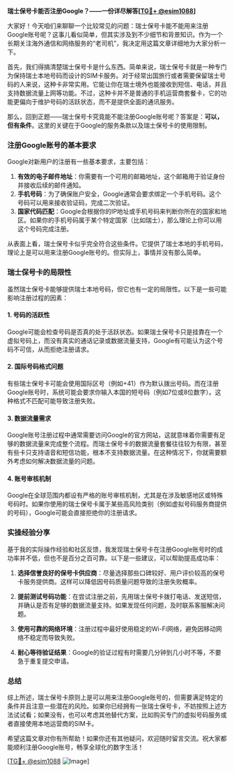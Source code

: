**瑞士保号卡能否注册Google？——一份详尽解答[[TG💪+ @esim1088](https://t.me/s/esim1088)]**

大家好！今天咱们来聊聊一个比较常见的问题：瑞士保号卡能不能用来注册Google账号呢？这事儿看似简单，但其实涉及到不少细节和背景知识。作为一个长期关注海外通信和网络服务的“老司机”，我决定用这篇文章详细地为大家分析一下。

首先，我们得搞清楚瑞士保号卡是什么东西。简单来说，瑞士保号卡就是一种专门为保持瑞士本地号码而设计的SIM卡服务。对于经常出国旅行或者需要保留瑞士号码的人来说，这种卡非常实用。它能让你在瑞士境外也能接收到短信、电话，并且支持数据流量上网等功能。不过，这种卡并不是普通的手机运营商套餐卡，它的功能更偏向于维护号码的活跃状态，而不是提供全面的通讯服务。

那么，回到正题——瑞士保号卡究竟能不能注册Google账号呢？答案是：**可以，但有条件**。这里的关键在于Google的服务条款以及瑞士保号卡的使用限制。

### 注册Google账号的基本要求

Google对新用户的注册有一些基本要求，主要包括：

1. **有效的电子邮件地址**：你需要有一个可用的邮箱地址，这个邮箱用于验证身份并接收后续的邮件通知。
2. **手机号码**：为了确保账户安全，Google通常会要求绑定一个手机号码。这个号码可以用来接收验证码，完成二次验证。
3. **国家代码匹配**：Google会根据你的IP地址或手机号码来判断你所在的国家和地区。如果你的手机号码属于某个特定国家（比如瑞士），那么理论上你可以用这个号码完成注册。

从表面上看，瑞士保号卡似乎完全符合这些条件。它提供了瑞士本地的手机号码，理论上是可以用来注册Google账号的。但实际上，事情并没有那么简单。

### 瑞士保号卡的局限性

虽然瑞士保号卡能够提供瑞士本地号码，但它也有一定的局限性。以下是一些可能影响注册过程的因素：

#### 1. 号码的活跃性
Google可能会检查号码是否真的处于活跃状态。如果瑞士保号卡只是挂靠在一个虚拟号码上，而没有真实的通话记录或数据流量支持，Google有可能认为这个号码不可信，从而拒绝注册请求。

#### 2. 国际号码格式问题
有些瑞士保号卡可能会使用国际区号（例如+41）作为默认拨出号码。而在注册Google账号时，系统可能会要求你输入本国的短号码（例如7位或8位数字）。这种格式不匹配可能导致注册失败。

#### 3. 数据流量需求
Google账号注册过程中通常需要访问Google的官方网站，这就意味着你需要有足够的数据流量来完成整个流程。而瑞士保号卡的数据流量套餐往往较为有限，甚至有些卡只支持语音和短信功能，根本不支持数据流量。在这种情况下，你就需要额外考虑如何解决数据流量的问题。

#### 4. 账号审核机制
Google在全球范围内都设有严格的账号审核机制，尤其是在涉及敏感地区或特殊号码时。如果你使用的瑞士保号卡属于某些高风险类别（例如虚拟号码服务商提供的号码），Google可能会直接拒绝你的注册请求。

### 实操经验分享

基于我的实际操作经验和社区反馈，我发现瑞士保号卡在注册Google账号时的成功率并不低，但也不是百分之百可靠。以下是一些建议，可以帮助提高成功率：

1. **选择信誉良好的保号卡供应商**：尽量选择那些口碑较好、用户评价较高的保号卡服务提供商。这样可以降低因号码质量问题导致的注册失败概率。

2. **提前测试号码功能**：在尝试注册之前，先用瑞士保号卡拨打电话、发送短信，并确认是否有足够的数据流量支持。如果发现任何问题，及时联系客服解决问题。

3. **使用可靠的网络环境**：注册过程中最好使用稳定的Wi-Fi网络，避免因移动网络不稳定而导致失败。

4. **耐心等待验证结果**：Google的验证过程有时需要几分钟到几小时不等，不要急于重复提交申请。

### 总结

综上所述，瑞士保号卡原则上是可以用来注册Google账号的，但需要满足特定的条件并且注意一些潜在的风险。如果你已经拥有一张瑞士保号卡，不妨按照上述方法试试看；如果没有，也可以考虑其他替代方案，比如购买专门的虚拟号码服务或者直接使用本地运营商的SIM卡。

希望这篇文章对你有所帮助！如果你还有其他疑问，欢迎随时留言交流。祝大家都能顺利注册Google账号，畅享全球化的数字生活！

[[TG💪+ @esim1088](https://t.me/s/esim1088) ![Image](https://i.postimg.cc/4NQfJmqS/Snipaste-2025-05-13-00-14-12.png)]